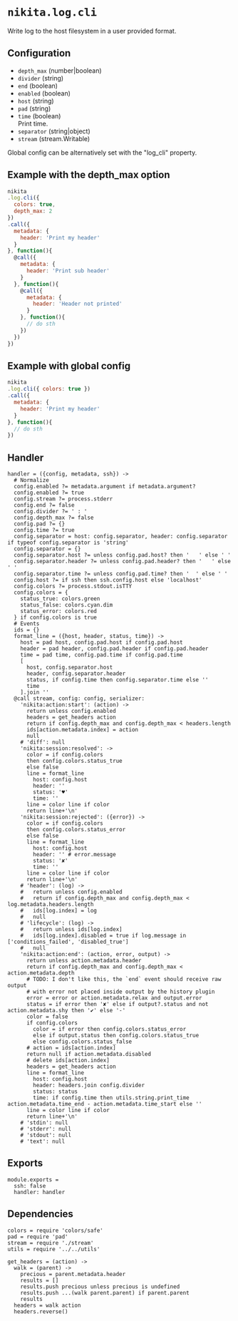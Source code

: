 
# `nikita.log.cli`

Write log to the host filesystem in a user provided format.

## Configuration

* `depth_max` (number|boolean)    
* `divider` (string)    
* `end` (boolean)    
* `enabled` (boolean)    
* `host` (string)    
* `pad` (string)    
* `time` (boolean)    
  Print time.   
* `separator` (string|object)    
* `stream` (stream.Writable)  

Global config can be alternatively set with the "log_cli" property.

## Example with the depth_max option

```js
nikita
.log.cli({
  colors: true,
  depth_max: 2
})
.call({
  metadata: { 
    header: 'Print my header'
  }
}, function(){
  @call({
    metadata: {
      header: 'Print sub header'
    }
  }, function(){
    @call({
      metadata: {
        header: 'Header not printed'
      }
    }, function(){
      // do sth
    })
  })
})
```

## Example with global config

```js
nikita
.log.cli({ colors: true })
.call({
  metadata: {
    header: 'Print my header'
  }
}, function(){
  // do sth
})
```

## Handler

    handler = ({config, metadata, ssh}) ->
      # Normalize
      config.enabled ?= metadata.argument if metadata.argument?
      config.enabled ?= true
      config.stream ?= process.stderr
      config.end ?= false
      config.divider ?= ' : '
      config.depth_max ?= false
      config.pad ?= {}
      config.time ?= true
      config.separator = host: config.separator, header: config.separator if typeof config.separator is 'string'
      config.separator = {}
      config.separator.host ?= unless config.pad.host? then '   ' else ' '
      config.separator.header ?= unless config.pad.header? then '   ' else ' '
      config.separator.time ?= unless config.pad.time? then '  ' else ' '
      config.host ?= if ssh then ssh.config.host else 'localhost'
      config.colors ?= process.stdout.isTTY
      config.colors = {
        status_true: colors.green
        status_false: colors.cyan.dim
        status_error: colors.red
      } if config.colors is true
      # Events
      ids = {}
      format_line = ({host, header, status, time}) ->
        host = pad host, config.pad.host if config.pad.host
        header = pad header, config.pad.header if config.pad.header
        time = pad time, config.pad.time if config.pad.time
        [
          host, config.separator.host
          header, config.separator.header
          status, if config.time then config.separator.time else ''
          time
        ].join ''
      @call stream, config: config, serializer:
        'nikita:action:start': (action) ->
          return unless config.enabled
          headers = get_headers action
          return if config.depth_max and config.depth_max < headers.length
          ids[action.metadata.index] = action
          null
        # 'diff': null
        'nikita:session:resolved': ->
          color = if config.colors
          then config.colors.status_true
          else false
          line = format_line
            host: config.host
            header: ''
            status: '♥'
            time: ''
          line = color line if color
          return line+'\n'
        'nikita:session:rejected': ({error}) ->
          color = if config.colors
          then config.colors.status_error
          else false
          line = format_line
            host: config.host
            header: '' # error.message
            status: '✘'
            time: ''
          line = color line if color
          return line+'\n'
        # 'header': (log) ->
        #   return unless config.enabled
        #   return if config.depth_max and config.depth_max < log.metadata.headers.length
        #   ids[log.index] = log
        #   null
        # 'lifecycle': (log) ->
        #   return unless ids[log.index]
        #   ids[log.index].disabled = true if log.message in ['conditions_failed', 'disabled_true']
        #   null
        'nikita:action:end': (action, error, output) ->
          return unless action.metadata.header
          return if config.depth_max and config.depth_max < action.metadata.depth
          # TODO: I don't like this, the `end` event should receive raw output
          # with error not placed inside output by the history plugin
          error = error or action.metadata.relax and output.error
          status = if error then '✘' else if output?.status and not action.metadata.shy then '✔' else '-'
          color = false
          if config.colors
            color = if error then config.colors.status_error
            else if output.status then config.colors.status_true
            else config.colors.status_false
          # action = ids[action.index]
          return null if action.metadata.disabled
          # delete ids[action.index]
          headers = get_headers action
          line = format_line
            host: config.host
            header: headers.join config.divider
            status: status
            time: if config.time then utils.string.print_time action.metadata.time_end - action.metadata.time_start else ''
          line = color line if color
          return line+'\n'
        # 'stdin': null
        # 'stderr': null
        # 'stdout': null
        # 'text': null

## Exports

    module.exports =
      ssh: false
      handler: handler

## Dependencies

    colors = require 'colors/safe'
    pad = require 'pad'
    stream = require './stream'
    utils = require '../../utils'

    get_headers = (action) ->
      walk = (parent) ->
        precious = parent.metadata.header
        results = []
        results.push precious unless precious is undefined
        results.push ...(walk parent.parent) if parent.parent
        results
      headers = walk action
      headers.reverse()
